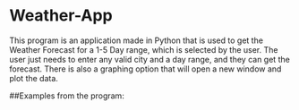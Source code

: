 # Weather-App
This program is an application made in Python that is used to get the Weather Forecast for a 1-5 Day range, which is selected by the user. The user just needs to enter any valid city and a day range, and they can get the forecast. There is also a graphing option that will open a new window and plot the data.

##Examples from the program:
